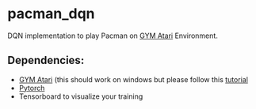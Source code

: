 # pacman_dqn
DQN implementation to play Pacman on [GYM Atari](https://gym.openai.com) Environment. 

## Dependencies:
* [GYM Atari](https://gym.openai.com) (this should work on windows but please follow this [tutorial](https://github.com/openai/gym#installation)
* [Pytorch](https://pytorch.org/get-started/locally/)
* Tensorboard to visualize your training
